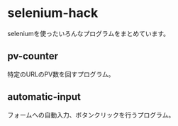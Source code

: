 # selenium-hack
seleniumを使ったいろんなプログラムをまとめています。  

## pv-counter  
特定のURLのPV数を回すプログラム。  

## automatic-input  
フォームへの自動入力、ボタンクリックを行うプログラム。
